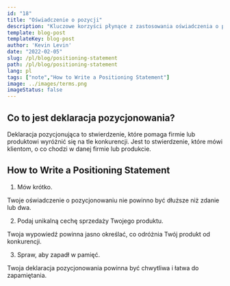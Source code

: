 ```yaml
---
id: "18"
title: "Oświadczenie o pozycji"
description: "Kluczowe korzyści płynące z zastosowania oświadczenia o pozycjonowaniu to: pomoc w sprecyzowaniu unikalnej propozycji sprzedaży (USP), pomoc w ukierunkowaniu się na rynek oraz pomoc w stworzeniu przewagi konkurencyjnej."
template: blog-post
templateKey: blog-post
author: 'Kevin Levin'
date: "2022-02-05"
slug: /pl/blog/positioning-statement
path: /pl/blog/positioning-statement
lang: pl
tags: ["note","How to Write a Positioning Statement"]
image: ../images/terms.png
imageStatus: false
---
```

## Co to jest deklaracja pozycjonowania?

Deklaracja pozycjonująca to stwierdzenie, które pomaga firmie lub produktowi wyróżnić się na tle konkurencji. Jest to stwierdzenie, które mówi klientom, o co chodzi w danej firmie lub produkcie.


## How to Write a Positioning Statement

1. Mów krótko.

Twoje oświadczenie o pozycjonowaniu nie powinno być dłuższe niż zdanie lub dwa.

2. Podaj unikalną cechę sprzedaży Twojego produktu.

Twoja wypowiedź powinna jasno określać, co odróżnia Twój produkt od konkurencji.

3. Spraw, aby zapadł w pamięć.

Twoja deklaracja pozycjonowania powinna być chwytliwa i łatwa do zapamiętania.

